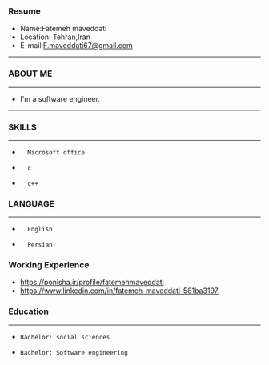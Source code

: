 
### Resume
+  Name:Fatemeh maveddati  
+  Location: Tehran,Iran
+  E-mail:F.maveddati67@gmail.com 
---

### ABOUT ME
---
+ I'm a software engineer.

---
### SKILLS
---
+       Microsoft office
+       c
+       c++

### LANGUAGE
---
+       English
+       Persian

### Working Experience
 
+ https://ponisha.ir/profile/fatemehmaveddati 
+ https://www.linkedin.com/in/fatemeh-maveddati-581ba3197

### Education
---
+     Bachelor: social sciences 
+     Bachelor: Software engineering
